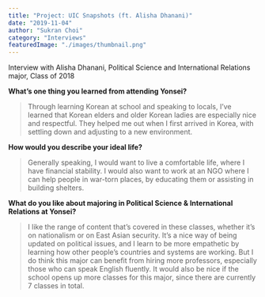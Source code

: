 ```yaml
---
title: "Project: UIC Snapshots (ft. Alisha Dhanani)"
date: "2019-11-04"
author: "Sukran Choi"
category: "Interviews"
featuredImage: "./images/thumbnail.png"
---
```


Interview with Alisha Dhanani, Political Science and International Relations major, Class of 2018

**What’s one thing you learned from attending Yonsei?**

> Through learning Korean at school and speaking to locals, I’ve learned that Korean elders and older Korean ladies are especially nice and respectful. They helped me out when I first arrived in Korea, with settling down and adjusting to a new environment.

**How would you describe your ideal life?**

> Generally speaking, I would want to live a comfortable life, where I have financial stability. I would also want to work at an NGO where I can help people in war-torn places, by educating them or assisting in building shelters. 

**What do you like about majoring in Political Science & International Relations at Yonsei?**

> I like the range of content that’s covered in these classes, whether it’s on nationalism or on East Asian security. It’s a nice way of being updated on political issues, and I learn to be more empathetic by learning how other people’s countries and systems are working. But I do think this major can benefit from hiring more professors, especially those who can speak English fluently. It would also be nice if the school opens up more classes for this major, since there are currently 7 classes in total.
